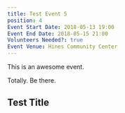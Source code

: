 ```yaml
---
title: Test Event 5
position: 4
Event Start Date: 2018-05-13 19:00
Event End Date: 2018-05-15 21:00
Volunteers Needed?: true
Event Venue: Hines Community Center
---
```


This is an awesome event.

Totally. Be there.

## Test Title
